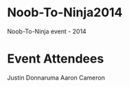 Noob-To-Ninja2014
=================

Noob-To-Ninja event - 2014


Event Attendees
================
Justin Donnaruma
Aaron Cameron
